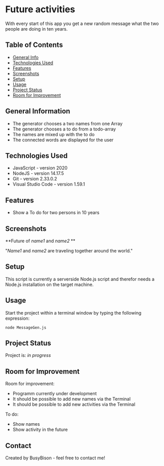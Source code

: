 # Future activities
With every start of this app you get a new random message what the two people are doing in ten years.


## Table of Contents
* [General Info](#general-information)
* [Technologies Used](#technologies-used)
* [Features](#features)
* [Screenshots](#screenshots)
* [Setup](#setup)
* [Usage](#usage)
* [Project Status](#project-status)
* [Room for Improvement](#room-for-improvement)


## General Information
- The generator chooses a two names from one Array
- The generator chooses a to do from a todo-array
- The names are mixed up with the to do
- The connected words are displayed for the user


## Technologies Used
- JavaScript - version 2020
- NodeJS - version 14.17.5
- Git - version 2.33.0.2
- Visual Studio Code - version 1.59.1


## Features
- Show a To do for two persons in 10 years


## Screenshots
**Future of *name1* and *name2* **

"*Name1* and *name2* are traveling together around the world."


## Setup
This script is currently a serverside Node.js script and therefor needs a Node.js installation on the target machine.


## Usage
Start the project within a terminal window by typing the following expression:

`node MessageGen.js`


## Project Status
Project is: _in progress_


## Room for Improvement
Room for improvement:
- Programm currently under development
- It should be possible to add new names via the Terminal
- It should be possible to add new activities via the Terminal

To do:
- Show names
- Show activity in the future


## Contact
Created by BusyBison - feel free to contact me!